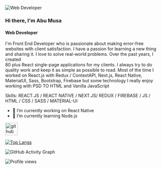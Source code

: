 
![Web Developer](https://document-export.canva.com/hvNyE/DAEoSQhvNyE/60/thumbnail/0001.png?X-Amz-Algorithm=AWS4-HMAC-SHA256&X-Amz-Credential=AKIAQYCGKMUHWDTJW6UD%2F20210827%2Fus-east-1%2Fs3%2Faws4_request&X-Amz-Date=20210827T045321Z&X-Amz-Expires=24138&X-Amz-Signature=b641cc9542862c341a0a76dc75717d5f21aa16d439f979d706ca684f142b5e52&X-Amz-SignedHeaders=host&response-expires=Fri%2C%2027%20Aug%202021%2011%3A35%3A39%20GMT)
### Hi there, I'm Abu Musa
#### Web Developer

I'm Front End Developer who is passionate about making error-free websites with client satisfaction. I have a passion for learning a new thing and sharing it. I love to solve real-world problems. Over the past years, I created       
80 plus  React single-page applications for my clients.  I always try to do quality work and keep it as simple as possible to read. Most of the time I worked on React.js with Redux / ContextAPI, Next.js, React Native, MaterialUI, Sass, Bootstrap, Firebase but some technology I really enjoy working with PSD TO HTML and Vanilla JavaScript

Skills: REACT.JS / REACT NATIVE / NEXT.JS/ REDUX / FIREBASE /  JS / HTML / CSS / SASS / MATERIAL-UI

- 🔭 I’m currently working on React Native 
- 🌱 I’m currently learning Node.js 


[<img src='https://cdn.jsdelivr.net/npm/simple-icons@3.0.1/icons/github.svg' alt='github' height='40'>](https://github.com/musa-github)  

[![Top Langs](https://github-readme-stats.vercel.app/api/top-langs/?username=musa-github)](https://github.com/anuraghazra/github-readme-stats)

![GitHub Activity Graph](https://activity-graph.herokuapp.com/graph?username=musa-github)  

![Profile views](https://gpvc.arturio.dev/musa-github)  
